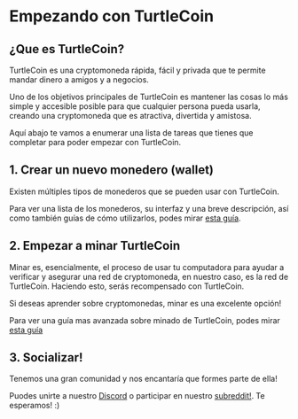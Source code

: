 # Empezando con TurtleCoin

## ¿Que es TurtleCoin?

TurtleCoin es una cryptomoneda rápida, fácil y privada que te permite mandar dinero a amigos y a negocios.

Uno de los objetivos principales de TurtleCoin es mantener las cosas lo más simple y accesible posible para que cualquier persona pueda usarla, creando una cryptomoneda que es atractiva, divertida y amistosa.


Aquí abajo te vamos a enumerar una lista de tareas que tienes que completar para poder empezar con TurtleCoin.

## 1. Crear un nuevo monedero (wallet)

Existen múltiples tipos de monederos que se pueden usar con TurtleCoin.

Para ver una lista de los monederos, su interfaz y una breve descripción, así como también guías de cómo utilizarlos, podes mirar [esta guía](guides/wallets/Making-a-Wallet).

## 2. Empezar a minar TurtleCoin<a name="mining"></a>

Minar es, esencialmente, el proceso de usar tu computadora para ayudar a verificar y asegurar una red de cryptomoneda, en nuestro caso, es la red de TurtleCoin. Haciendo esto, serás recompensado con TurtleCoin.

Si deseas aprender sobre cryptomonedas, minar es una excelente opción!

Para ver una guía mas avanzada sobre minado de TurtleCoin, podes mirar [esta guía](guides/mining/Mining)

## 3. Socializar!<a name="socialize"></a>

Tenemos una gran comunidad y nos encantaría que formes parte de ella!

Puodes unirte a nuestro [Discord](http://chat.turtlecoin.lol/) o participar en nuestro [subreddit!](https://reddit.com/r/trtl). Te esperamos! :)
